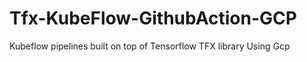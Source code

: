 # Tfx-KubeFlow-GithubAction-GCP
Kubeflow pipelines built on top of Tensorflow TFX library Using Gcp 

